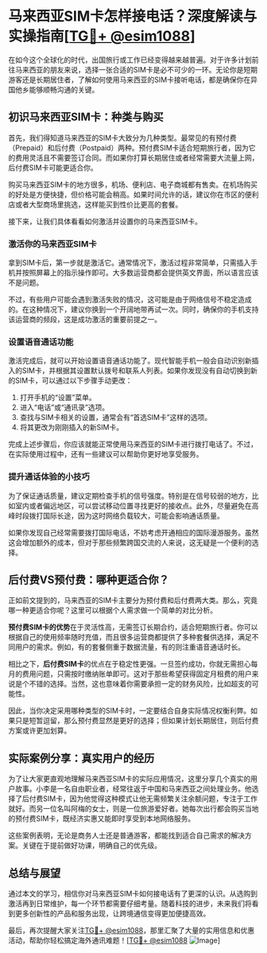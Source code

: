 # 马来西亚SIM卡怎样接电话？深度解读与实操指南[[TG💪+ @esim1088](https://t.me/s/esim1088)]

在如今这个全球化的时代，出国旅行或工作已经变得越来越普遍。对于许多计划前往马来西亚的朋友来说，选择一张合适的SIM卡是必不可少的一环。无论你是短期游客还是长期居住者，了解如何使用马来西亚的SIM卡接听电话，都是确保你在异国他乡能够顺畅沟通的关键。

## 初识马来西亚SIM卡：种类与购买

首先，我们得知道马来西亚的SIM卡大致分为几种类型。最常见的有预付费（Prepaid）和后付费（Postpaid）两种。预付费SIM卡适合短期旅行者，因为它的费用灵活且不需要签订合同。而如果你打算长期居住或者经常需要大流量上网，后付费SIM卡可能更适合你。

购买马来西亚SIM卡的地方很多，机场、便利店、电子商城都有售卖。在机场购买的好处是方便快捷，但价格可能会稍高。如果时间允许的话，建议你在市区的便利店或者大型商场里挑选，这样能买到性价比更高的套餐。

接下来，让我们具体看看如何激活并设置你的马来西亚SIM卡。

### 激活你的马来西亚SIM卡

拿到SIM卡后，第一步就是激活它。通常情况下，激活过程非常简单，只需插入手机并按照屏幕上的指示操作即可。大多数运营商都会提供英文界面，所以语言应该不是问题。

不过，有些用户可能会遇到激活失败的情况，这可能是由于网络信号不稳定造成的。在这种情况下，建议你换到一个开阔地带再试一次。同时，确保你的手机支持该运营商的频段，这是成功激活的重要前提之一。

### 设置语音通话功能

激活完成后，就可以开始设置语音通话功能了。现代智能手机一般会自动识别新插入的SIM卡，并根据其设置默认拨号和联系人列表。如果你发现没有自动切换到新的SIM卡，可以通过以下步骤手动更改：

1. 打开手机的“设置”菜单。
2. 进入“电话”或“通讯录”选项。
3. 查找与SIM卡相关的设置，通常会有“首选SIM卡”这样的选项。
4. 将其更改为刚刚插入的新SIM卡。

完成上述步骤后，你应该就能正常使用马来西亚的SIM卡进行拨打电话了。不过，在实际使用过程中，还有一些建议可以帮助你更好地享受服务。

### 提升通话体验的小技巧

为了保证通话质量，建议定期检查手机的信号强度。特别是在信号较弱的地方，比如室内或者偏远地区，可以尝试移动位置寻找更好的接收点。此外，尽量避免在高峰时段拨打国际长途，因为这时网络负载较大，可能会影响通话质量。

如果你发现自己经常需要拨打国际电话，不妨考虑开通相应的国际漫游服务。虽然这会增加额外的成本，但对于那些频繁跨国交流的人来说，这无疑是一个便利的选择。

## 后付费VS预付费：哪种更适合你？

正如前文提到的，马来西亚的SIM卡主要分为预付费和后付费两大类。那么，究竟哪一种更适合你呢？这里可以根据个人需求做一个简单的对比分析。

**预付费SIM卡的优势**在于灵活性高，无需签订长期合约，适合短期旅行者。你可以根据自己的使用频率随时充值，而且很多运营商都提供了多种套餐供选择，满足不同用户的需求。例如，有的套餐侧重于数据流量，有的则注重语音通话时长。

相比之下，**后付费SIM卡**的优点在于稳定性更强。一旦签约成功，你就无需担心每月的费用问题，只需按时缴纳账单即可。这对于那些希望获得固定月租费的用户来说是个不错的选择。当然，这也意味着你需要承担一定的财务风险，比如超支的可能性。

因此，当你决定采用哪种类型的SIM卡时，一定要结合自身实际情况权衡利弊。如果只是短暂逗留，那么预付费显然是更好的选择；但如果计划长期居住，则后付费方案或许更加划算。

## 实际案例分享：真实用户的经历

为了让大家更直观地理解马来西亚SIM卡的实际应用情况，这里分享几个真实的用户故事。小李是一名自由职业者，经常往返于中国和马来西亚之间处理业务。他选择了后付费SIM卡，因为他觉得这种模式让他无需频繁关注余额问题，专注于工作就好。而另一位名叫阿梅的女士，则是一位旅游爱好者。她每次出行都会购买当地的预付费SIM卡，既经济实惠又能即时享受到本地网络服务。

这些案例表明，无论是商务人士还是普通游客，都能找到适合自己需求的解决方案。关键在于提前做好功课，明确自己的优先级。

## 总结与展望

通过本文的学习，相信你对马来西亚SIM卡如何接电话有了更深的认识。从选购到激活再到日常维护，每一个环节都需要仔细考量。随着科技的进步，未来我们将看到更多创新性的产品和服务出现，让跨境通信变得更加便捷高效。

最后，再次提醒大家关注[TG💪+ @esim1088](https://t.me/s/esim1088)，那里汇聚了大量的实用信息和优惠活动，帮助你轻松搞定海外通讯难题！[[TG💪+ @esim1088](https://t.me/s/esim1088) ![Image](https://i.postimg.cc/4NQfJmqS/Snipaste-2025-05-13-00-14-12.png)]